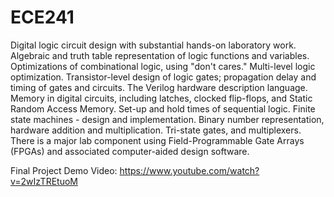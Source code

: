 # ECE241

Digital logic circuit design with substantial hands-on laboratory work. Algebraic and truth table representation of logic functions and variables. Optimizations of combinational logic, using "don't cares." Multi-level logic optimization. Transistor-level design of logic gates; propagation delay and timing of gates and circuits. The Verilog hardware description language. Memory in digital circuits, including latches, clocked flip-flops, and Static Random Access Memory. Set-up and hold times of sequential logic. Finite state machines - design and implementation. Binary number representation, hardware addition and multiplication. Tri-state gates, and multiplexers. There is a major lab component using Field-Programmable Gate Arrays (FPGAs) and associated computer-aided design software.

Final Project Demo Video:
https://www.youtube.com/watch?v=2wIzTREtuoM
